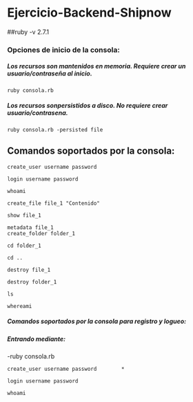# Ejercicio-Backend-Shipnow


##ruby -v 2.7.1


### Opciones de inicio de la consola:

##### Los recursos son mantenidos en memoria. Requiere crear un usuario/contraseña al inicio.
    ruby consola.rb
    
##### Los recursos sonpersistidos a disco. No requiere crear usuario/contrasena.
    ruby consola.rb -persisted file

## Comandos soportados por la consola:

    create_user username password        
    
    login username password
    
    whoami

    create_file file_1 "Contenido"

    show file_1

    metadata file_1
    create_folder folder_1

    cd folder_1

    cd ..

    destroy file_1

    destroy folder_1

    ls

    whereami
    
    
##### Comandos soportados por la consola para registro y logueo:
##### Entrando mediante: 
  -ruby consola.rb
    
    

    create_user username password        *
    
    login username password
    
    whoami



